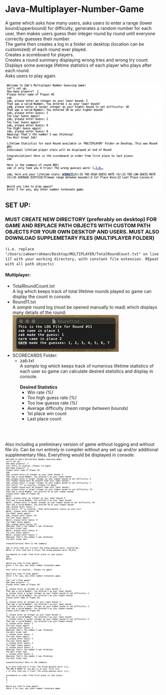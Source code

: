 # Java-Multiplayer-Number-Game
A game which asks how many users, asks users to enter a range (lower bound/upperbound) for difficulty, generates a random number for each user, then makes users guess their integer round by round until everyone correctly guesses their number.<br/>
The game then creates a log in a folder on desktop (location can be customized) of each round ever played.<br/>
Creates a scoreboard for players.<br/>
Creates a round summary displaying wrong tries and wrong try count.<br/>
Displays some average lifetime statistics of each player who plays after each round.<br/>
Asks users to play again.<br/>

![](images/player.png)

## SET UP:<br/>
### MUST CREATE NEW DIRECTORY (preferably on desktop) FOR GAME AND REPLACE PATH OBJECTS WITH CUSTOM PATH OBJECTS FOR YOUR OWN DESKTOP AND USERS. MUST ALSO DOWNLOAD SUPPLEMETARY FILES (MULTIPLAYER FOLDER)
    (i.e. replace "/Users/zabeerrahman/Desktop/MULTIPLAYER/TotalRoundCount.txt" on line 117 with your working directory, with constant file extension. REpeat with all path objects)
    
#### Multiplayer:
  * TotalRoundCount.txt<br/>
        A log which keeps track of total lifetime rounds played so game can display the count in console.
  * Round11.txt<br/>
        A *sample* round log (must be opened manually to read) which displays many details of the round:
        ![](images/Round11.png)
  * SCORECARDS Folder:
    * zab.txt<br/>
    A *sample* log which keeps track of numerous lifetime statistics of each user so game can calculate desired statistics and display in console.<br/><br/>
 __Desired Statistics__
        * Win rate *(%)*
        * Too high guess rate *(%)*
        * Too low guesss rate *(%)*
        * Average difficulty *(mean range between bounds)*
        * 1st place win count
        * Last place count
        
<br/><br/><br/>
Also including a preliminary version of game without logging and without file i/o. Can be run entirely in compiler without any set up and/or additional supplementary files. Everything would be displayed in console:<br/>
![](images/prelim.png)

